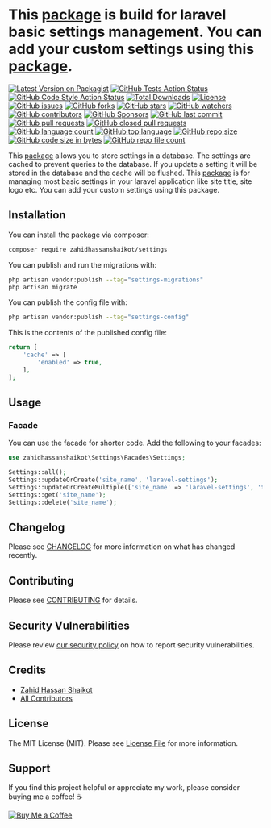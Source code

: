 # This [package](https://packagist.org/packages/zahidhassanshaikot/settings) is build for laravel basic settings management. You can add your custom settings using this [package](https://packagist.org/packages/zahidhassanshaikot/settings).


[![Latest Version on Packagist](https://img.shields.io/packagist/v/zahidhassanshaikot/settings.svg?style=flat-square)](https://packagist.org/packages/zahidhassanshaikot/settings)
[![GitHub Tests Action Status](https://img.shields.io/github/actions/workflow/status/zahidhassanshaikot/settings/run-tests.yml?branch=main&label=tests&style=flat-square)](https://github.com/zahidhassanshaikot/settings/actions?query=workflow%3Arun-tests+branch%3Amain)
[![GitHub Code Style Action Status](https://img.shields.io/github/actions/workflow/status/zahidhassanshaikot/settings/fix-php-code-style-issues.yml?branch=main&label=code%20style&style=flat-square)](https://github.com/zahidhassanshaikot/settings/actions?query=workflow%3A"Fix+PHP+code+style+issues"+branch%3Amain)
[![Total Downloads](https://img.shields.io/packagist/dt/zahidhassanshaikot/settings.svg?style=flat-square)](https://packagist.org/packages/zahidhassanshaikot/settings)
[![License](https://img.shields.io/github/license/zahidhassanshaikot/settings?style=flat-square)]()
[![GitHub issues](https://img.shields.io/github/issues/zahidhassanshaikot/settings?style=flat-square)]()
[![GitHub forks](https://img.shields.io/github/forks/zahidhassanshaikot/settings?style=flat-square)]()
[![GitHub stars](https://img.shields.io/github/stars/zahidhassanshaikot/settings?style=flat-square)]()
[![GitHub watchers](https://img.shields.io/github/watchers/zahidhassanshaikot/settings?style=flat-square)]()
[![GitHub contributors](https://img.shields.io/github/contributors/zahidhassanshaikot/settings?style=flat-square)]()
[![GitHub Sponsors](https://img.shields.io/github/sponsors/zahidhassanshaikot?style=flat-square)]()
[![GitHub last commit](https://img.shields.io/github/last-commit/zahidhassanshaikot/settings?style=flat-square)]()
[![GitHub pull requests](https://img.shields.io/github/issues-pr/zahidhassanshaikot/settings?style=flat-square)]()
[![GitHub closed pull requests](https://img.shields.io/github/issues-pr-closed/zahidhassanshaikot/settings?style=flat-square)]()
[![GitHub language count](https://img.shields.io/github/languages/count/zahidhassanshaikot/settings?style=flat-square)]()
[![GitHub top language](https://img.shields.io/github/languages/top/zahidhassanshaikot/settings?style=flat-square)]()
[![GitHub repo size](https://img.shields.io/github/repo-size/zahidhassanshaikot/settings?style=flat-square)]()
[![GitHub code size in bytes](https://img.shields.io/github/languages/code-size/zahidhassanshaikot/settings?style=flat-square)]()
[![GitHub repo file count](https://img.shields.io/github/directory-file-count/zahidhassanshaikot/settings?style=flat-square)]()

This [package](https://packagist.org/packages/zahidhassanshaikot/settings) allows you to store settings in a database. The settings are cached to prevent queries to the database. If you update a setting it will be stored in the database and the cache will be flushed.
This [package](https://packagist.org/packages/zahidhassanshaikot/settings) is for managing most basic settings in your laravel application like site title, site logo etc. You can add your custom settings using this package.


[//]: # ()
[//]: # (## Support us)

[//]: # ()
[//]: # ([<img src="https://github-ads.s3.eu-central-1.amazonaws.com/settings.jpg?t=1" width="419px" />]&#40;https://spatie.be/github-ad-click/settings&#41;)

[//]: # ()
[//]: # (We invest a lot of resources into creating [best in class open source packages]&#40;https://spatie.be/open-source&#41;. You can support us by [buying one of our paid products]&#40;https://spatie.be/open-source/support-us&#41;.)

[//]: # ()
[//]: # (We highly appreciate you sending us a postcard from your hometown, mentioning which of our package&#40;s&#41; you are using. You'll find our address on [our contact page]&#40;https://spatie.be/about-us&#41;. We publish all received postcards on [our virtual postcard wall]&#40;https://spatie.be/open-source/postcards&#41;.)

## Installation

You can install the package via composer:

```bash
composer require zahidhassanshaikot/settings
```

You can publish and run the migrations with:

```bash
php artisan vendor:publish --tag="settings-migrations"
php artisan migrate
```

You can publish the config file with:

```bash
php artisan vendor:publish --tag="settings-config"
```

This is the contents of the published config file:

```php
return [
    'cache' => [
        'enabled' => true,
    ],
];
```

[//]: # (Optionally, you can publish the views using)

[//]: # ()
[//]: # (```bash)

[//]: # (php artisan vendor:publish --tag="settings-views")

[//]: # (```)


## Usage

### Facade
You can use the facade for shorter code. Add the following to your facades:

```php
use zahidhassanshaikot\Settings\Facades\Settings;

Settings::all();
Settings::updateOrCreate('site_name', 'laravel-settings');
Settings::updateOrCreateMultiple(['site_name' => 'laravel-settings', 'timezone' => 'UTC']);
Settings::get('site_name');
Settings::delete('site_name');

```

[//]: # ()
[//]: # (## Testing)

[//]: # ()
[//]: # (```bash)

[//]: # (composer test)

[//]: # (```)

## Changelog

Please see [CHANGELOG](CHANGELOG.md) for more information on what has changed recently.

## Contributing

Please see [CONTRIBUTING](CONTRIBUTING.md) for details.

## Security Vulnerabilities

Please review [our security policy](../../security/policy) on how to report security vulnerabilities.

## Credits

- [Zahid Hassan Shaikot](https://github.com/zahidhassanshaikot)
- [All Contributors](../../contributors)

## License

The MIT License (MIT). Please see [License File](LICENSE.md) for more information.

## Support

If you find this project helpful or appreciate my work, please consider buying me a coffee! ☕️

<a href="https://bmc.link/zahidhassanshai" target="_blank">
  <img src="https://img.shields.io/badge/Buy%20Me%20a%20Coffee-orange?style=for-the-badge&logo=buy-me-a-coffee" alt="Buy Me a Coffee">
</a>

